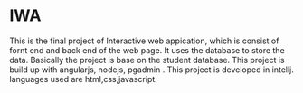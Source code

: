 # IWA

This is the final project of Interactive web appication, which is consist of fornt end and back end of the web page.
It uses the database to store the data.
Basically the project is base on the student database.
This project is build up with angularjs, nodejs, pgadmin .
This project is developed in intellj. languages used are html,css,javascript.
